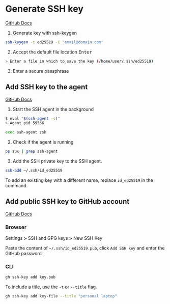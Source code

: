# Generate SSH key

[GitHub Docs](https://docs.github.com/en/authentication/connecting-to-github-with-ssh/generating-a-new-ssh-key-and-adding-it-to-the-ssh-agent)

1. Generate key with ssh-keygen
```sh
ssh-keygen -t ed25519 -C "email@domain.com"
```

2. Accept the default file location <kbd>Enter</kbd>
```sh
> Enter a file in which to save the key (/home/user/.ssh/ed25519)
```

3. Enter a secure passphrase

## Add SSH key to the agent

[GitHub Docs](https://docs.github.com/en/authentication/connecting-to-github-with-ssh/generating-a-new-ssh-key-and-adding-it-to-the-ssh-agent#adding-your-ssh-key-to-the-ssh-agent)

1. Start the SSH agent in the background
```sh
$ eval "$(ssh-agent -s)"
> Agent pid 59566
```

```sh
exec ssh-agent zsh
```

2. Check if the agent is running
```sh
ps aux | grep ssh-agent
```

3. Add the SSH private key to the SSH agent.
```sh
ssh-add ~/.ssh/id_ed25519
```

To add an existing key with a different name, replace `id_ed25519` in the
command.

## Add public SSH key to GitHub account

[GitHub Docs](https://docs.github.com/en/authentication/connecting-to-github-with-ssh/adding-a-new-ssh-key-to-your-github-account)

### Browser

Settings **>** SSH and GPG keys **>** New SSH Key

Paste the content of `~/.ssh/id_ed25519.pub`, click `Add SSH key` and enter the
GitHub password

### CLI

```sh
gh ssh-key add key.pub
```

To include a title, use the `-t` or `--title` flag.
```sh
gh ssh-key add key-file --title "personal laptop"
```
